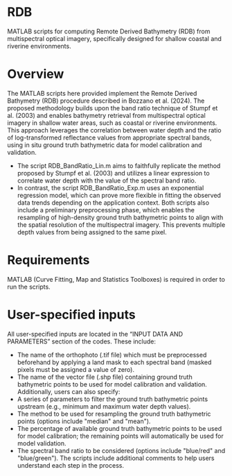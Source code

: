 # RDB
MATLAB scripts for computing Remote Derived Bathymetry (RDB) from multispectral optical imagery, specifically designed for shallow coastal and riverine environments.

# Overview
The MATLAB scripts here provided implement the Remote Derived Bathymetry (RDB) procedure described in Bozzano et al. (2024).
The proposed methodology builds upon the band ratio technique of Stumpf et al. (2003) and enables bathymetry retrieval from multispectral optical imagery in shallow water areas, such as coastal or riverine environments. This approach leverages the correlation between water depth and the ratio of log-transformed reflectance values from appropriate spectral bands, using in situ ground truth bathymetric data for model calibration and validation.
-	The script RDB_BandRatio_Lin.m aims to faithfully replicate the method proposed by Stumpf et al. (2003) and utilizes a linear expression to correlate water depth with the value of the spectral band ratio.
-	In contrast, the script RDB_BandRatio_Exp.m uses an exponential regression model, which can prove more flexible in fitting the observed data trends depending on the application context.
Both scripts also include a preliminary preprocessing phase, which enables the resampling of high-density ground truth bathymetric points to align with the spatial resolution of the multispectral imagery. This prevents multiple depth values from being assigned to the same pixel.

# Requirements
MATLAB (Curve Fitting, Map and Statistics Toolboxes) is required in order to run the scripts.

# User-specified inputs
All user-specified inputs are located in the “INPUT DATA AND PARAMETERS” section of the codes. These include:
-	The name of the orthophoto (.tif file) which must be preprocessed beforehand by applying a land mask to each spectral band (masked pixels must be assigned a value of zero).
-	The name of the vector file (.shp file) containing ground truth bathymetric points to be used for model calibration and validation.
Additionally, users can also specify:
-	A series of parameters to filter the ground truth bathymetric points upstream (e.g., minimum and maximum water depth values).
-	The method to be used for resampling the ground truth bathymetric points (options include "median" and "mean").
-	The percentage of available ground truth bathymetric points to be used for model calibration; the remaining points will automatically be used for model validation.
-	The spectral band ratio to be considered (options include "blue/red" and "blue/green").
The scripts include additional comments to help users understand each step in the process.
